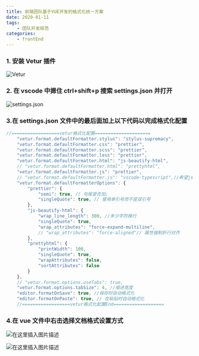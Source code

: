 ```yaml
---
title: 前端团队基于VUE开发的格式化统一方案
date: 2020-01-11
tags:
    - 团队开发规范
categories:
    - frontEnd
---
```


### 1. 安装 Vetur 插件

![Vetur](https://img-blog.csdnimg.cn/20200922000706395.png?x-oss-process=image/watermark,type_ZmFuZ3poZW5naGVpdGk,shadow_10,text_aHR0cHM6Ly9ibG9nLmNzZG4ubmV0L3dlaXhpbl80MjAzODI0NQ==,size_16,color_FFFFFF,t_70#pic_center)

### 2. 在 vscode 中摁住 ctrl+shift+p 搜索 settings.json 并打开

![settings.json](https://img-blog.csdnimg.cn/20200922000958870.png?x-oss-process=image/watermark,type_ZmFuZ3poZW5naGVpdGk,shadow_10,text_aHR0cHM6Ly9ibG9nLmNzZG4ubmV0L3dlaXhpbl80MjAzODI0NQ==,size_16,color_FFFFFF,t_70#pic_center)

### 3.在 settings.json 文件中的最后面加上以下代码以完成格式化配置

```javascript
//==================vetur格式化配置=====================
    "vetur.format.defaultFormatter.stylus": "stylus-supremacy",
    "vetur.format.defaultFormatter.css": "prettier",
    "vetur.format.defaultFormatter.scss": "prettier",
    "vetur.format.defaultFormatter.less": "prettier",
    "vetur.format.defaultFormatter.html": "js-beautify-html",
    // "vetur.format.defaultFormatter.html": "prettyhtml",
    "vetur.format.defaultFormatter.js": "prettier",
    // "vetur.format.defaultFormatter.js": "vscode-typescript",//希望js不换行显示
    "vetur.format.defaultFormatterOptions": {
        "prettier": {
            "semi": true, // 句尾是否加;
            "singleQuote": true, // 使用单引号而不是双引号
        },
        "js-beautify-html": {
            "wrap_line_length": 300, //多少字符换行
            "singleQuote": true,
            "wrap_attributes": "force-expand-multiline",
            // "wrap_attributes": "force-aligned"// 属性强制折行对齐
        },
        "prettyhtml": {
            "printWidth": 100,
            "singleQuote": true,
            "wrapAttributes": false,
            "sortAttributes": false
        }
    },
    // "vetur.format.options.useTabs": true,
    "vetur.format.options.tabSize": 4, //缩进宽度
    "editor.formatOnSave": true, //保存时自动格式化
    "editor.formatOnPaste": true, // 在粘贴时自动格式化
    //==================vetur格式化配置End===================
```

### 4.在 vue 文件中右击选择文档格式设置方式

![在这里插入图片描述](https://img-blog.csdnimg.cn/20200922001236330.png?x-oss-process=image/watermark,type_ZmFuZ3poZW5naGVpdGk,shadow_10,text_aHR0cHM6Ly9ibG9nLmNzZG4ubmV0L3dlaXhpbl80MjAzODI0NQ==,size_16,color_FFFFFF,t_70#pic_center)

![在这里插入图片描述](https://img-blog.csdnimg.cn/20200922001253463.png#pic_center)
